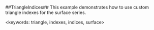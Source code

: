 ﻿##TriangleIndices##
This example demonstrates how to use custom triangle indexes for the surface series.

<keywords: triangle, indexes, indices, surface>
